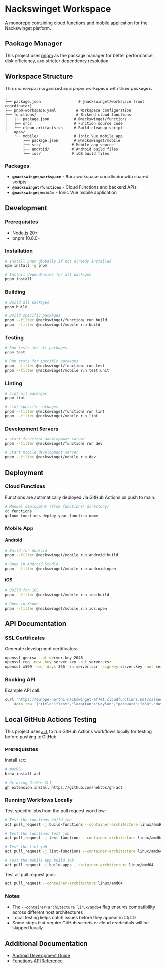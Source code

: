 # Nackswinget Workspace

A monorepo containing cloud functions and mobile application for the Nackswinget platform.

## Package Manager

This project uses [pnpm](https://pnpm.io/) as the package manager for better performance, disk efficiency, and stricter dependency resolution.

## Workspace Structure

This monorepo is organized as a pnpm workspace with three packages:

```
.
├── package.json                 # @nackswinget/workspace (root coordinator)
├── pnpm-workspace.yaml         # Workspace configuration
├── functions/                  # Backend cloud functions
│   ├── package.json           # @nackswinget/functions
│   ├── src/                   # Function source code
│   └── clean-artifacts.sh     # Build cleanup script
└── apps/
    └── mobile/                # Ionic Vue mobile app
        ├── package.json       # @nackswinget/mobile
        ├── src/              # Mobile app source
        ├── android/          # Android build files
        └── ios/              # iOS build files
```

### Packages

- **`@nackswinget/workspace`** - Root workspace coordinator with shared scripts
- **`@nackswinget/functions`** - Cloud Functions and backend APIs
- **`@nackswinget/mobile`** - Ionic Vue mobile application

## Development

### Prerequisites

- Node.js 20+
- pnpm 10.8.0+

### Installation

```bash
# Install pnpm globally if not already installed
npm install -g pnpm

# Install dependencies for all packages
pnpm install
```

### Building

```bash
# Build all packages
pnpm build

# Build specific packages
pnpm --filter @nackswinget/functions run build
pnpm --filter @nackswinget/mobile run build
```

### Testing

```bash
# Run tests for all packages
pnpm test

# Run tests for specific packages
pnpm --filter @nackswinget/functions run test
pnpm --filter @nackswinget/mobile run test:unit
```

### Linting

```bash
# Lint all packages
pnpm lint

# Lint specific packages
pnpm --filter @nackswinget/functions run lint
pnpm --filter @nackswinget/mobile run lint
```

### Development Servers

```bash
# Start functions development server
pnpm --filter @nackswinget/functions run dev

# Start mobile development server
pnpm --filter @nackswinget/mobile run dev
```

## Deployment

### Cloud Functions

Functions are automatically deployed via GitHub Actions on push to main:

```bash
# Manual deployment (from functions/ directory)
cd functions
gcloud functions deploy your-function-name
```

### Mobile App

#### Android

```bash
# Build for Android
pnpm --filter @nackswinget/mobile run android:build

# Open in Android Studio
pnpm --filter @nackswinget/mobile run android:open
```

#### iOS

```bash
# Build for iOS
pnpm --filter @nackswinget/mobile run ios:build

# Open in Xcode
pnpm --filter @nackswinget/mobile run ios:open
```

## API Documentation

### SSL Certificates

Generate development certificates:

```bash
openssl genrsa -out server.key 2048
openssl req -new -key server.key -out server.csr
openssl x509 -req -days 365 -in server.csr -signkey server.key -out server.crt
```

### Booking API

Example API call:

```bash
curl 'https://europe-north1-nackswinget-af7ef.cloudfunctions.net/calendars-api/book' \
  --data-raw '{"title":"Test","location":"Ceylon","password":"XXX","date":"2024-01-23T23:00:00.000Z","time":"15:00","duration":60,"description":"Bob - 07026XXXXX"}'
```

## Local GitHub Actions Testing

This project uses [`act`](https://github.com/nektos/act) to run GitHub Actions workflows locally for testing before pushing to GitHub.

### Prerequisites

Install `act`:
```bash
# macOS
brew install act

# Or using GitHub CLI
gh extension install https://github.com/nektos/gh-act
```

### Running Workflows Locally

Test specific jobs from the pull request workflow:

```bash
# Test the functions build job
act pull_request -j build-functions --container-architecture linux/amd64

# Test the functions test job  
act pull_request -j test-functions --container-architecture linux/amd64

# Test the lint job
act pull_request -j lint-functions --container-architecture linux/amd64

# Test the mobile app build job
act pull_request -j build-apps --container-architecture linux/amd64
```

Test all pull request jobs:
```bash
act pull_request --container-architecture linux/amd64
```

### Notes

- The `--container-architecture linux/amd64` flag ensures compatibility across different host architectures
- Local testing helps catch issues before they appear in CI/CD
- Some steps that require GitHub secrets or cloud credentials will be skipped locally

## Additional Documentation

- [Android Development Guide](apps/mobile/android/README.md)
- [Functions API Reference](functions/src/README.md)
